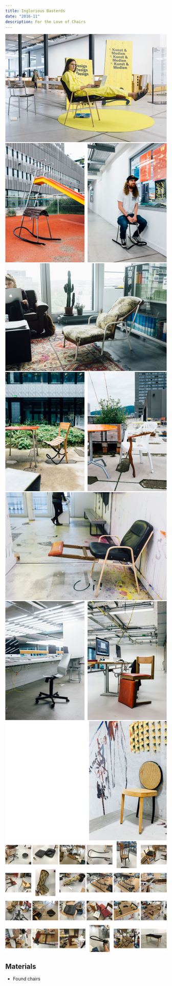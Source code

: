 ```yaml
---
title: Inglorious Basterds
date: "2016-11"
description: For the Love of Chairs 
---
```

<div class="full">

![](./inglorious-basterds-4.jpg)
![](./inglorious-basterds-1.jpg)
![](./inglorious-basterds-6.jpg)
![](./inglorious-basterds-3.jpg)
![](./inglorious-basterds-7.jpg)
![](./inglorious-basterds-2.jpg)
![](./inglorious-basterds-5.jpg)
![](./inglorious-basterds-8.jpg)

</div>

## Materials
- Found chairs

